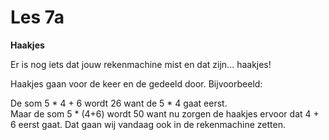 # Les 7a

**Haakjes**

Er is nog iets dat jouw rekenmachine mist en dat zijn... haakjes!&#x20;

Haakjes gaan voor de keer en de gedeeld door. Bijvoorbeeld:

De som 5 \* 4 + 6 wordt 26 want de 5 \* 4 gaat eerst. \
Maar de som 5 \* (4+6) wordt 50 want nu zorgen de haakjes ervoor dat 4 + 6 eerst gaat. Dat gaan wij vandaag ook in de rekenmachine zetten.

